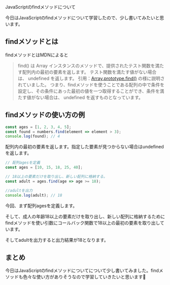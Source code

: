 JavaScriptのfindメソッドについて

今日はJavaScriptのfindメソッドについて学習したので、少し書いてみたいと思います。

## findメソッドとは
findメソッドとはMDNによると
> find() は Array インスタンスのメソッドで、提供されたテスト関数を満たす配列内の最初の要素を返します。 テスト関数を満たす値がない場合は、 undefined を返します。
> 引用：[Array.prototype.find()](https://developer.mozilla.org/ja/docs/Web/JavaScript/Reference/Global_Objects/Array/find)
の様に説明されていました。
つまり、findメソッドを使うことである配列の中で条件を設定し、その条件にあった最初の値を一つ取得することができ、条件を満たす値がない場合は、 undefined を返すものとなっています。

## findメソッドの使い方の例

```js
const ages = [1, 2, 3, 4, 5];
const found = numbers.find(element => element > 3);
console.log(found); // 4
```
配列内の最初の要素を返します。指定した要素が見つからない場合はundefinedを返します。
```js
// 配列agesを定義
const ages = [10, 15, 18, 25, 40];

// 18以上の要素だけを取り出し、新しい配列に格納する。
const adult = ages.find(age => age >= 18); 

//adultを出力
console.log(adult); // 18
```
今回、まず配列agesを定義します。

そして、成人の年齢18以上の要素だけを取り出し、新しい配列に格納するためにfindメソッドを使い引数にコールバック関数で18以上の最初の要素を取り出しています。

そしてadultを出力すると出力結果が18となります。

## まとめ
今日はJavaScriptのfindメソッドについてについて少し書いてみました。findメソッドも色々な使い方がありそうなので学習していきたいと思います🏃